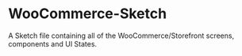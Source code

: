 # WooCommerce-Sketch
A Sketch file containing all of the WooCommerce/Storefront screens, components and UI States.
